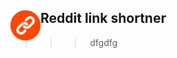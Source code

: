 <h2><a href="#put_ext_link_here"><img align="left" src="src/ext-icons/ext-logo-48.png"></a>Reddit link shortner</h2>
 
>>> &nbsp; dfgdfg
